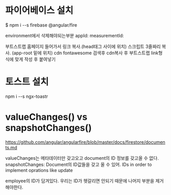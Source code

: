 # 파이어베이스 설치
$ npm i --s firebase @angular/fire

environment에서 삭제해야되는부분
appId: 
measurementId:
    

부트스트랩 홈페이지 들어가서 링크 복사.(head태그 사이에 위치)
스크립트 3줄짜리 복사. (app-root 밑에 위치)
cdn fontawesome 검색후 cdn복사 후 부트스트랩 link형식에 맞게 작성 후 붙여넣기

# 토스트 설치
npm i --s ngx-toastr 

# valueChanges() vs snapshotChanges()
https://github.com/angular/angularfire/blob/master/docs/firestore/documents.md

valueChanges는 메타데이터만 갖고오고 document의 ID 정보를 갖고올 수 없다.
snapshotChanges: Document의 ID값들을 갖고 올 수 있어. IDs in order to implement oprations like update 

employee의 ID가 담겨있다. 우리는 ID가 헷갈리면 안되기 때문에
 나머지 부분을 제거해야한다.
